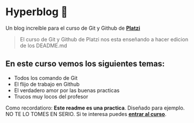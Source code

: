 # Hyperblog 💚
Un blog increíble para el curso de Git y Github de [**Platzi**](https://platzi.com/ "Platzi")
> El curso de Git y Github de Platzi nos esta enseñando a hacer edicion de los DEADME.md 

## En este curso vemos los siguientes temas:
* Todos los comando de Git
* El flijo de trabajo en Github
* El verdadero amor por las buenas practicas
* Trucos muy locos del profesor

Como recordatioro: **Este readme es una practica**. Diseñado para ejemplo. NO TE LO TOMES EN SERIO. Si te interesa puedes [**entrar al curso**](https://platzi.com/cursos/git-github/?utm_source=google&utm_medium=cpc&utm_campaign=12455641569&utm_adgroup=121414433187&utm_content=593667798922&gclid=EAIaIQobChMIkYfEnLGh-gIVleSGCh2FFwpFEAAYASABEgL7DvD_BwE&gclsrc=aw.ds "entrar al curso").